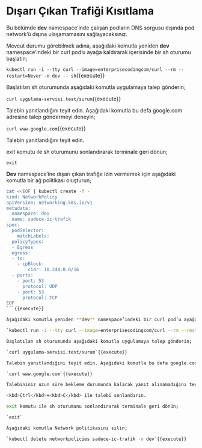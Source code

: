 # Dışarı Çıkan Trafiği Kısıtlama

Bu bölümde **dev** namespace’inde çalışan podların DNS sorgusu dışında pod network’ü dışına ulaşamamasını sağlayacaksınız.

Mevcut durumu görebilmek adına, aşağıdaki komutla yeniden **dev** namespace’indeki bir curl pod’u ayağa kaldırarak içerisinde bir sh oturumu başlatın;

`kubectl run -i --tty curl --image=enterprisecodingcom/curl --rm --restart=Never -n dev -- sh`{{execute}}

Başlatılan sh oturumunda aşağıdaki komutla uygulamaya talep gönderin;

`curl uygulama-servisi.test/surum`{{execute}}

Talebin yanıtlandığını teyit edin. Aşağıdaki komutla bu defa google.com adresine talep göndermeyi deneyin;

`curl www.google.com`{{execute}}

Talebin yanıtlandığını teyit edin.

exit komutu ile sh oturumunu sonlandırarak terminale geri dönün;

`exit`

**Dev** namespace’ine dışarı çıkan trafiğe izin vermemek için aşağıdaki komutla bir ağ politikası oluşturun;

````bash
cat <<EOF | kubectl create -f -
kind: NetworkPolicy
apiVersion: networking.k8s.io/v1
metadata:
  namespace: dev
  name: sadece-ic-trafik
spec:
  podSelector:
    matchLabels:
  policyTypes:
  - Egress
  egress:
  - to:
    - ipBlock:
        cidr: 10.244.0.0/16
  - ports:
    - port: 53
      protocol: UDP
    - port: 53
      protocol: TCP
EOF
```{{execute}}

Aşağıdaki komutla yeniden **dev** namespace’indeki bir curl pod’u ayağa kaldırarak içerisinde bir sh oturumu başlatın;

`kubectl run -i --tty curl --image=enterprisecodingcom/curl --rm --restart=Never -n dev -- sh`{{execute}}

Başlatılan sh oturumunda aşağıdaki komutla uygulamaya talep gönderin;

`curl uygulama-servisi.test/surum`{{execute}}

Talebin yanıtlandığını teyit edin. Aşağıdaki komutla bu defa google.com adresine talep göndermeyi deneyin;

`curl www.google.com`{{execute}}

Talebininiz uzun süre bekleme durumunda kalarak yanıt alınamadığını teyit edin. 

<kbd>Ctrl</kbd>+<kbd>C</kbd> ile talebi sonlandırın.

exit komutu ile sh oturumunu sonlandırarak terminale geri dönün;

`exit`

Aşağıdaki komutla Network politikasını silin;

`kubectl delete networkpolicies sadece-ic-trafik -n dev`{{execute}}
